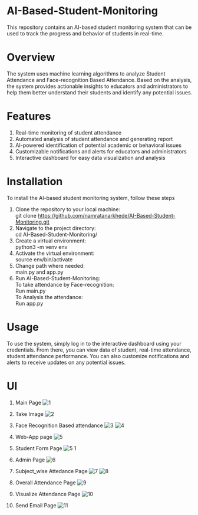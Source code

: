 # AI-Based-Student-Monitoring
This repository contains an AI-based student monitoring system that can be used to track the progress and behavior of students in real-time.

# Overview
The system uses machine learning algorithms to analyze Student Attendance and Face-recognition Based Attendance. Based on the analysis, the system provides actionable insights to educators and administrators to help them better understand their students and identify any potential issues.

# Features
1. Real-time monitoring of student attendance
2. Automated analysis of student attendance and generating report
3. AI-powered identification of potential academic or behavioral issues
4. Customizable notifications and alerts for educators and administrators
5. Interactive dashboard for easy data visualization and analysis

# Installation
To install the AI-based student monitoring system, follow these steps
1. Clone the repository to your local machine:<br>
git clone https://github.com/namratanarkhede/AI-Based-Student-Monitoring.git
2. Navigate to the project directory:<br>
cd AI-Based-Student-Monitoring/
3. Create a virtual environment:<br>
python3 -m venv env
4. Activate the virtual environment:<br>
source env/bin/activate
5. Change path where needed:<br>
main.py and app.py
6. Run AI-Based-Student-Monitoring:<br>
  To take attendance by Face-recognition: <br> Run main.py<br>
  To Analysis the attendance:<br> Run app.py

# Usage
To use the system, simply log in to the interactive dashboard using your credentials. From there, you can view data of student, real-time attendance, student attendance performance. You can also customize notifications and alerts to receive updates on any potential issues.

# UI
1. Main Page 
![1](https://user-images.githubusercontent.com/78205518/229366475-d6be781c-12ff-4fc6-8007-1f4ccc041c6f.png)

2. Take Image
![2](https://user-images.githubusercontent.com/78205518/229416497-ec3762b0-4dfa-4a9e-b95e-aa2211420b4c.png)

3. Face Recognition Based attendance 
![3](https://user-images.githubusercontent.com/78205518/229416491-72c87c15-da36-48f5-939d-165ac4d2cf35.png) ![4](https://user-images.githubusercontent.com/78205518/229366480-51c09585-5e63-48cf-804a-e6c45305b5e8.png)

4. Web-App page 
![5](https://user-images.githubusercontent.com/78205518/229366481-c4840271-794c-4313-8eda-e7c940f6d4cc.png)

5. Student Form Page 
![5 1](https://user-images.githubusercontent.com/78205518/229368791-6b68e940-89df-477a-a044-20b13ae710cd.png)

6. Admin Page
![6](https://user-images.githubusercontent.com/78205518/229368788-fe59fb18-04d4-4994-90ef-44f90cbc6d53.png)

7. Subject_wise Attedance Page 
![7](https://user-images.githubusercontent.com/78205518/229366488-b3101970-71c9-4448-a56a-e0950e3e9ea7.png) ![8](https://user-images.githubusercontent.com/78205518/229366491-ded9ec13-4691-4ea8-ac86-100cdfad2522.png)

8. Overall Attendance Page 
![9](https://user-images.githubusercontent.com/78205518/229366465-59d80432-069d-489e-8f8b-4beb7cdf2ea9.png)

9. Visualize Attendance Page 
![10](https://user-images.githubusercontent.com/78205518/229366469-9e9b79a8-d27e-42cd-8d00-4735ec5eb109.png)

10. Send Email Page 
![11](https://user-images.githubusercontent.com/78205518/229366472-a7843fc1-ff22-44aa-ba0d-8c85d44d3beb.png)





